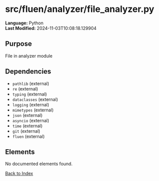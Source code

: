 # src/fluen/analyzer/file_analyzer.py

**Language:** Python  
**Last Modified:** 2024-11-03T10:08:18.129904

## Purpose

File in analyzer module


## Dependencies

- `pathlib` (external)
- `re` (external)
- `typing` (external)
- `dataclasses` (external)
- `logging` (external)
- `mimetypes` (external)
- `json` (external)
- `asyncio` (external)
- `time` (external)
- `git` (external)
- `fluen` (external)

## Elements

No documented elements found.

[Back to Index](../README.md)
